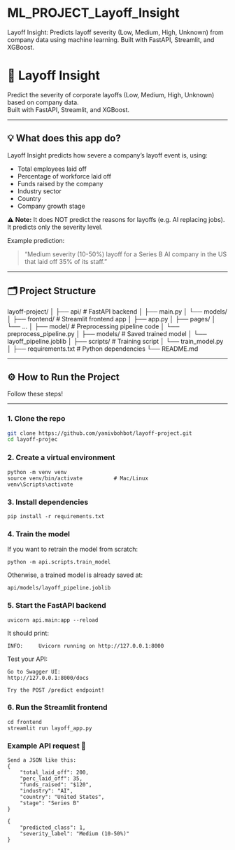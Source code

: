 # ML_PROJECT_Layoff_Insight
Layoff Insight: Predicts layoff severity (Low, Medium, High, Unknown) from company data using machine learning. Built with FastAPI, Streamlit, and XGBoost.


# 🚀 Layoff Insight

Predict the severity of corporate layoffs (Low, Medium, High, Unknown) based on company data.  
Built with FastAPI, Streamlit, and XGBoost.

---

## 💡 What does this app do?

Layoff Insight predicts how severe a company’s layoff event is, using:
- Total employees laid off
- Percentage of workforce laid off
- Funds raised by the company
- Industry sector
- Country
- Company growth stage

⚠️ **Note:** It does NOT predict the reasons for layoffs (e.g. AI replacing jobs). It predicts only the severity level.

Example prediction:
> “Medium severity (10-50%) layoff for a Series B AI company in the US that laid off 35% of its staff.”

---

## 🗂️ Project Structure
layoff-project/
│
├── api/ # FastAPI backend
│ ├── main.py
│ └── models/
│
├── frontend/ # Streamlit frontend app
│ ├── app.py
│ ├── pages/
│ └── ...
│
├── model/ # Preprocessing pipeline code
│ └── preprocess_pipeline.py
│
├── models/ # Saved trained model
│ └── layoff_pipeline.joblib
│
├── scripts/ # Training script
│ └── train_model.py
│
├── requirements.txt # Python dependencies
└── README.md


---

## ⚙️ How to Run the Project

Follow these steps!

---

### 1. Clone the repo

```bash
git clone https://github.com/yanivbohbot/layoff-project.git
cd layoff-projec
```
### 2. Create a virtual environment
```
python -m venv venv
source venv/bin/activate          # Mac/Linux
venv\Scripts\activate
```
### 3. Install dependencies
```
pip install -r requirements.txt
```

### 4. Train the model 
If you want to retrain the model from scratch:
```
python -m api.scripts.train_model
```
Otherwise, a trained model is already saved at:
```
api/models/layoff_pipeline.joblib
```
### 5. Start the FastAPI backend
```
uvicorn api.main:app --reload
```
It should print:

```
INFO:     Uvicorn running on http://127.0.0.1:8000
```
Test your API:

    Go to Swagger UI:
    http://127.0.0.1:8000/docs

    Try the POST /predict endpoint!

### 6. Run the Streamlit frontend
```
cd frontend
streamlit run layoff_app.py
```

### Example API request 🎯
```
Send a JSON like this:
{
    "total_laid_off": 200,
    "perc_laid_off": 35,
    "funds_raised": "$120",
    "industry": "AI",
    "country": "United States",
    "stage": "Series B"
}

{
    "predicted_class": 1,
    "severity_label": "Medium (10-50%)"
}
```
